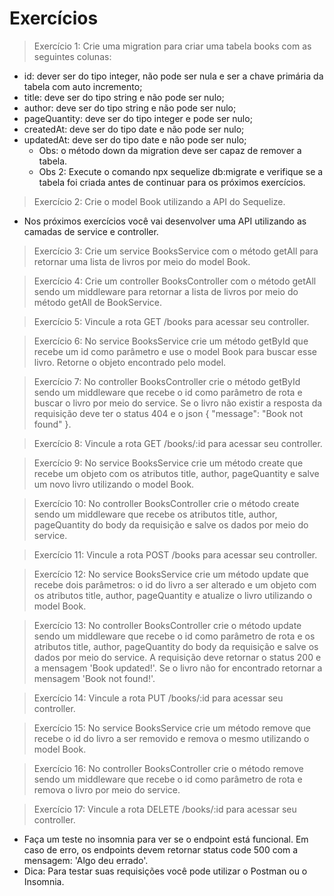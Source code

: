 # Exercícios

> Exercício 1: Crie uma migration para criar uma tabela books com as seguintes colunas:

* id: dever ser do tipo integer, não pode ser nula e ser a chave primária da tabela com auto incremento;
* title: deve ser do tipo string e não pode ser nulo;
* author: deve ser do tipo string e não pode ser nulo;
* pageQuantity: deve ser do tipo integer e pode ser nulo;
* createdAt: deve ser do tipo date e não pode ser nulo;
* updatedAt: deve ser do tipo date e não pode ser nulo;
  * Obs: o método down da migration deve ser capaz de remover a tabela.
  * Obs 2: Execute o comando npx sequelize db:migrate e verifique se a tabela foi criada antes de continuar para os próximos exercícios.

> Exercício 2: Crie o model Book utilizando a API do Sequelize.

* Nos próximos exercícios você vai desenvolver uma API utilizando as camadas de service e controller.

> Exercício 3: Crie um service BooksService com o método getAll para retornar uma lista de livros por meio do model Book.

> Exercício 4: Crie um controller BooksController com o método getAll sendo um middleware para retornar a lista de livros por meio do método getAll de BookService.

> Exercício 5: Vincule a rota GET /books para acessar seu controller.

> Exercício 6: No service BooksService crie um método getById que recebe um id como parâmetro e use o model Book para buscar esse livro. Retorne o objeto encontrado pelo model.

> Exercício 7: No controller BooksController crie o método getById sendo um middleware que recebe o id como parâmetro de rota e buscar o livro por meio do service. Se o livro não existir a resposta da requisição deve ter o status 404 e o json { "message": "Book not found" }.

> Exercício 8: Vincule a rota GET /books/:id para acessar seu controller.

> Exercício 9: No service BooksService crie um método create que recebe um objeto com os atributos title, author, pageQuantity e salve um novo livro utilizando o model Book.

> Exercício 10: No controller BooksController crie o método create sendo um middleware que recebe os atributos title, author, pageQuantity do body da requisição e salve os dados por meio do service.

> Exercício 11: Vincule a rota POST /books para acessar seu controller.

> Exercício 12: No service BooksService crie um método update que recebe dois parâmetros: o id do livro a ser alterado e um objeto com os atributos title, author, pageQuantity e atualize o livro utilizando o model Book.

> Exercício 13: No controller BooksController crie o método update sendo um middleware que recebe o id como parâmetro de rota e os atributos title, author, pageQuantity do body da requisição e salve os dados por meio do service. A requisição deve retornar o status 200 e a mensagem 'Book updated!'. Se o livro não for encontrado retornar a mensagem 'Book not found!'.

> Exercício 14: Vincule a rota PUT /books/:id para acessar seu controller.

> Exercício 15: No service BooksService crie um método remove que recebe o id do livro a ser removido e remova o mesmo utilizando o model Book.

> Exercício 16: No controller BooksController crie o método remove sendo um middleware que recebe o id como parâmetro de rota e remova o livro por meio do service.

> Exercício 17: Vincule a rota DELETE /books/:id para acessar seu controller.
* Faça um teste no insomnia para ver se o endpoint está funcional.
Em caso de erro, os endpoints devem retornar status code 500 com a mensagem: 'Algo deu errado'.
* Dica: Para testar suas requisições você pode utilizar o Postman ou o Insomnia.
